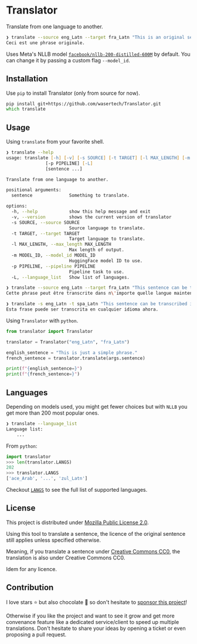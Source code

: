 # Translator
Translate from one language to another.

```zsh
❯ translate --source eng_Latn --target fra_Latn "This is an original sentence."
Ceci est une phrase originale.
```

Uses Meta's NLLB model [`facebook/nllb-200-distilled-600M`](https://huggingface.co/facebook/nllb-200-distilled-600M) by default. You can change it by passing a custom flag `--model_id`.


## Installation

Use `pip` to install Translator (only from source for now).

```zsh
pip install git+https://github.com/wasertech/Translator.git
which translate
```

## Usage

Using `translate` from your favorite shell.

```zsh
❯ translate --help
usage: translate [-h] [-v] [-s SOURCE] [-t TARGET] [-l MAX_LENGTH] [-m MODEL_ID]
               [-p PIPELINE] [-L]
               [sentence ...]

Translate from one language to another.

positional arguments:
  sentence              Something to translate.

options:
  -h, --help            show this help message and exit
  -v, --version         shows the current version of translator
  -s SOURCE, --source SOURCE
                        Source language to translate.
  -t TARGET, --target TARGET
                        Target language to translate.
  -l MAX_LENGTH, --max_length MAX_LENGTH
                        Max length of output.
  -m MODEL_ID, --model_id MODEL_ID
                        HuggingFace model ID to use.
  -p PIPELINE, --pipeline PIPELINE
                        Pipeline task to use.
  -L, --language_list   Show list of languages.

❯ translate --source eng_Latn --target fra_Latn "This sentence can be transcribed in any language now."
Cette phrase peut être transcrite dans n\'importe quelle langue maintenant.

❯ translate -s eng_Latn -t spa_Latn "This sentence can be transcribed in any language now."
Esta frase puede ser transcrita en cualquier idioma ahora.
```

Using `Translator` with `python`.

```python
from translator import Translator

translator = Translator("eng_Latn", "fra_Latn")

english_sentence = "This is just a simple phrase."
french_sentence = translator.translate(args.sentence)

print(f"{english_sentence=}")
print(f"{french_sentence=}")
```

## Languages

Depending on models used, you might get fewer choices but with `NLLB` you get more than 200 most popular ones.

```zsh
❯ translate --language_list
Language list:
    ...
```

From `python`:
```python
import translator
>>> len(translator.LANGS)
202
>>> translator.LANGS
['ace_Arab', '...', 'zul_Latn']
```

Checkout [`LANGS`](translator/__init__.py) to see the full list of supported languages.

## License

This project is distributed under [Mozilla Public License 2.0](LICENSE).

Using this tool to translate a sentence, the licence of the original sentence still applies unless specified otherwise.

Meaning, if you translate a sentence under [Creative Commons CC0](https://creativecommons.org/share-your-work/public-domain/cc0/), the translation is also under Creative Commons CC0.

Idem for any licence.

## Contribution

I love stars ⭐ but also chocolate 🍫 so don't hesitate to [sponsor this project](https://github.com/sponsors/wasertech)!

Otherwise if you like the project and want to see it grow and get more convenance feature like a dedicated service/client to speed up multiple translations. Don't hesitate to share your ideas by opening a ticket or even proposing a pull request.